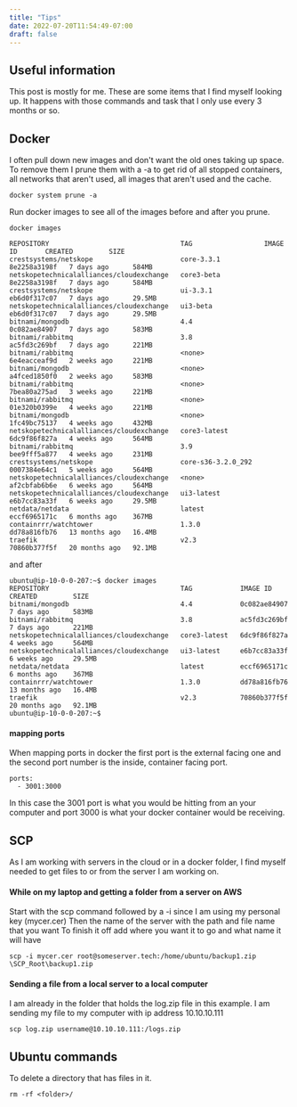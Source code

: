 ```yaml
---
title: "Tips"
date: 2022-07-20T11:54:49-07:00
draft: false
---
```


## Useful information

This post is mostly for me. These are some items that I find myself looking up. It happens with those commands and task that I only use every 3 months or so. 

## Docker
I often pull down new images and don't want the old ones taking up space. To remove them I prune them with a -a to get rid of all stopped containers, all networks that aren't used, all images that aren't used and the cache. 
```
docker system prune -a
```
Run docker images to see all of the images before and after you prune. 
```
docker images
```
```
REPOSITORY                                 TAG                  IMAGE ID       CREATED         SIZE
crestsystems/netskope                      core-3.3.1           8e2258a3198f   7 days ago      584MB
netskopetechnicalalliances/cloudexchange   core3-beta           8e2258a3198f   7 days ago      584MB
crestsystems/netskope                      ui-3.3.1             eb6d0f317c07   7 days ago      29.5MB
netskopetechnicalalliances/cloudexchange   ui3-beta             eb6d0f317c07   7 days ago      29.5MB
bitnami/mongodb                            4.4                  0c082ae84907   7 days ago      583MB
bitnami/rabbitmq                           3.8                  ac5fd3c269bf   7 days ago      221MB
bitnami/rabbitmq                           <none>               6e4eacceaf9d   2 weeks ago     221MB
bitnami/mongodb                            <none>               a4fced1850f0   2 weeks ago     583MB
bitnami/rabbitmq                           <none>               7bea80a275ad   3 weeks ago     221MB
bitnami/rabbitmq                           <none>               01e320b0399e   4 weeks ago     221MB
bitnami/mongodb                            <none>               1fc49bc75137   4 weeks ago     432MB
netskopetechnicalalliances/cloudexchange   core3-latest         6dc9f86f827a   4 weeks ago     564MB
bitnami/rabbitmq                           3.9                  bee9fff5a877   4 weeks ago     231MB
crestsystems/netskope                      core-s36-3.2.0_292   0007384e64c1   5 weeks ago     564MB
netskopetechnicalalliances/cloudexchange   <none>               af2cbfab6b6e   6 weeks ago     564MB
netskopetechnicalalliances/cloudexchange   ui3-latest           e6b7cc83a33f   6 weeks ago     29.5MB
netdata/netdata                            latest               eccf6965171c   6 months ago    367MB
containrrr/watchtower                      1.3.0                dd78a816fb76   13 months ago   16.4MB
traefik                                    v2.3                 70860b377f5f   20 months ago   92.1MB
```
and after
```
ubuntu@ip-10-0-0-207:~$ docker images
REPOSITORY                                 TAG            IMAGE ID       CREATED         SIZE
bitnami/mongodb                            4.4            0c082ae84907   7 days ago      583MB
bitnami/rabbitmq                           3.8            ac5fd3c269bf   7 days ago      221MB
netskopetechnicalalliances/cloudexchange   core3-latest   6dc9f86f827a   4 weeks ago     564MB
netskopetechnicalalliances/cloudexchange   ui3-latest     e6b7cc83a33f   6 weeks ago     29.5MB
netdata/netdata                            latest         eccf6965171c   6 months ago    367MB
containrrr/watchtower                      1.3.0          dd78a816fb76   13 months ago   16.4MB
traefik                                    v2.3           70860b377f5f   20 months ago   92.1MB
ubuntu@ip-10-0-0-207:~$
```

#### mapping ports

When mapping ports in docker the first port is the external facing one and the second port number is the inside, container facing port. 

```
ports:
  - 3001:3000
````
In this case the 3001 port is what you would be hitting from an your computer and port 3000 is what your docker container would be receiving. 

## SCP
As I am working with servers in the cloud or in a docker folder, I find myself needed to get files to or from the server I am working on. 

#### While on my laptop and getting a folder from a server on AWS 

Start with the scp command followed by a -i since I am using my personal key (mycer.cer)
Then the name of the server with the path and file name that you want
To finish it off add where you want it to go and what name it will have
```
scp -i mycer.cer root@someserver.tech:/home/ubuntu/backup1.zip \SCP_Root\backup1.zip
```

#### Sending a file from a local server to a local computer

I am already in the folder that holds the log.zip file in this example. I am sending my file to my computer with ip address 10.10.10.111
```
scp log.zip username@10.10.10.111:/logs.zip
``` 

## Ubuntu commands

To delete a directory that has files in it. 
```
rm -rf <folder>/
``` 
